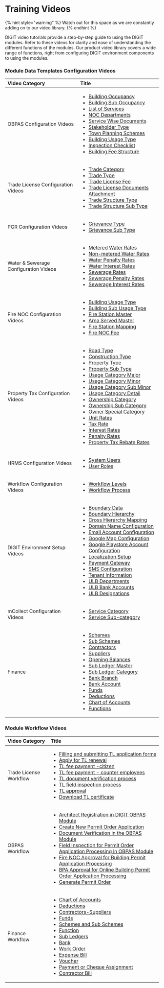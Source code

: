 # Training Videos

{% hint style="warning" %}
Watch out for this space as we are constantly adding on to our video library.
{% endhint %}

DIGIT video tutorials provide a step-by-step guide to using the DIGIT modules. Refer to these videos for clarity and ease of understanding the different functions of the modules. Our product video library covers a wide range of functions, right from configuring DIGIT environment components to using the modules.

### Module Data Templates Configuration Videos

<table>
  <thead>
    <tr>
      <th style="text-align:left"><b>Video Category</b>
      </th>
      <th style="text-align:left"><b>Title</b>
      </th>
    </tr>
  </thead>
  <tbody>
    <tr>
      <td style="text-align:left">OBPAS Configuration Videos</td>
      <td style="text-align:left">
        <ul>
          <li><a href="https://youtu.be/2vmgQf6_3NU">Building Occupancy</a>
          </li>
          <li><a href="https://youtu.be/cgquixYUrfM">Building Sub Occupancy</a>
          </li>
          <li><a href="https://youtu.be/XkpI4kKUAaA">List of Services</a>
          </li>
          <li><a href="https://youtu.be/Xrzc7d7rHZ4">NOC Departments</a>
          </li>
          <li><a href="https://youtu.be/vf7vya3om2k">Service Wise Documents</a>
          </li>
          <li><a href="https://youtu.be/eZI92E3cl3c">Stakeholder Type</a>
          </li>
          <li><a href="https://youtu.be/5zJMTcCp9uU">Town Planning Schemes</a>
          </li>
          <li><a href="https://youtu.be/EfQRS-202Nc">Building Usage Type</a>
          </li>
          <li><a href="https://youtu.be/6AWmf0HjMbA">Inspection Checklist</a>
          </li>
          <li> <a href="https://youtu.be/caOX8p8E7d8">Building Fee Structure</a>
          </li>
        </ul>
      </td>
    </tr>
    <tr>
      <td style="text-align:left">Trade License Configuration Videos</td>
      <td style="text-align:left">
        <ul>
          <li><a href="https://youtu.be/klnYNgSXH4I">Trade Category</a>
          </li>
          <li><a href="https://youtu.be/txWYTpHV6D4">Trade Type</a>
          </li>
          <li><a href="https://youtu.be/R8SAPByrkX0">Trade License Fee</a>
          </li>
          <li><a href="https://youtu.be/HxyRp6K4F7U">Trade License Documents Attachment</a>
          </li>
          <li><a href="https://youtu.be/PvfNRVuLOk0">Trade Structure Type</a>
          </li>
          <li><a href="https://youtu.be/tfcY_0YAd4M">Trade Structure Sub Type</a>
          </li>
        </ul>
      </td>
    </tr>
    <tr>
      <td style="text-align:left">PGR Configuration Videos</td>
      <td style="text-align:left">
        <ul>
          <li><a href="https://youtu.be/7ggAkezdly4">Grievance Type</a>
          </li>
          <li><a href="https://youtu.be/4tFAKJpPmug">Grievance Sub Type</a>
          </li>
        </ul>
      </td>
    </tr>
    <tr>
      <td style="text-align:left">Water &amp; Sewerage Configuration Videos</td>
      <td style="text-align:left">
        <ul>
          <li><a href="https://youtu.be/UlEFRhaEyt0">Metered Water Rates</a>
          </li>
          <li><a href="https://youtu.be/XJdCZiGeKjI">Non-metered Water Rates</a>
          </li>
          <li><a href="https://youtu.be/TovREjIrsMk">Water Penalty Rates</a>
          </li>
          <li><a href="https://youtu.be/vUwhGIKGq_4">Water Interest Rates</a>
          </li>
          <li><a href="https://youtu.be/S7OeCAW3ohk">Sewerage Rates</a>
          </li>
          <li><a href="https://youtu.be/y20kvt33n7E">Sewerage Penalty Rates</a>
          </li>
          <li><a href="https://youtu.be/TWpgk0ChU68">Sewerage Interest Rates</a>
          </li>
        </ul>
      </td>
    </tr>
    <tr>
      <td style="text-align:left">Fire NOC Configuration Videos</td>
      <td style="text-align:left">
        <ul>
          <li><a href="https://youtu.be/jI0G_lx8DSQ">Building Usage Type</a>
          </li>
          <li><a href="https://youtu.be/I7U6_0kQrkY">Building Sub Usage Type</a>
          </li>
          <li><a href="https://youtu.be/WPgGtw3MQtw">Fire Station Master</a>
          </li>
          <li><a href="https://youtu.be/CwPW5Dk4FU0">Area Served Master</a>
          </li>
          <li><a href="https://youtu.be/h1rW-LoN9sg">Fire Station Mapping</a>
          </li>
          <li><a href="https://youtu.be/ftNOcZF2IyU">Fire NOC Fee</a>
          </li>
        </ul>
      </td>
    </tr>
    <tr>
      <td style="text-align:left">Property Tax Configuration Videos</td>
      <td style="text-align:left">
        <p></p>
        <ul>
          <li><a href="https://youtu.be/XLfhJD2X_gY">Road Type</a>
          </li>
          <li><a href="https://youtu.be/fu-0KAKu2Pg">Construction Type</a>
          </li>
          <li><a href="https://youtu.be/AcUFoYqX4D8">Property Type</a>
          </li>
          <li><a href="https://youtu.be/Tm-oqkUVAjA">Property Sub Type</a>
          </li>
          <li><a href="https://youtu.be/mQL4Xp0mRtc">Usage Category Major</a>
          </li>
          <li><a href="https://youtu.be/0z3bPGrTYtw">Usage Category Minor</a>
          </li>
          <li><a href="https://youtu.be/2mYIgbCyrVo">Usage Category Sub Minor</a>
          </li>
          <li><a href="https://youtu.be/Q9RAG1mVNT8">Usage Category Detail</a>
          </li>
          <li><a href="https://youtu.be/T7QdmW9El6A">Ownership Category</a>
          </li>
          <li><a href="https://youtu.be/A0ZnYuhUUnY">Ownership Sub Category</a>
          </li>
          <li><a href="https://youtu.be/0zelFky9MrA">Owner Special Category</a>
          </li>
          <li><a href="https://youtu.be/fopcxByL-h8">Unit Rates</a>
          </li>
          <li><a href="https://youtu.be/uKvCoJsULZw">Tax Rate</a>
          </li>
          <li><a href="https://youtu.be/ifMuRJo4BDg">Interest Rates</a>
          </li>
          <li><a href="https://youtu.be/kex5fVuIgqw">Penalty Rates</a>
          </li>
          <li><a href="https://youtu.be/cqgWmuhI-4M">Property Tax Rebate Rates</a>
          </li>
        </ul>
      </td>
    </tr>
    <tr>
      <td style="text-align:left">HRMS Configuration Videos</td>
      <td style="text-align:left">
        <ul>
          <li><a href="https://youtu.be/CROJMfChrpk">System Users</a>
          </li>
          <li><a href="https://youtu.be/Lh1jvHx6dzM">User Roles</a>
          </li>
        </ul>
      </td>
    </tr>
    <tr>
      <td style="text-align:left">Workflow Configuration Videos</td>
      <td style="text-align:left">
        <ul>
          <li><a href="https://youtu.be/QP5IR7w8wIE">Workflow Levels</a>
          </li>
          <li><a href="https://youtu.be/PaCniA2fC7s">Workflow Process</a>
          </li>
        </ul>
      </td>
    </tr>
    <tr>
      <td style="text-align:left">DIGIT Environment Setup Videos</td>
      <td style="text-align:left">
        <ul>
          <li><a href="https://youtu.be/sHBtwd7eC4s">Boundary Data</a>
          </li>
          <li><a href="https://youtu.be/Ge0uuFRTbs0">Boundary Hierarchy</a>
          </li>
          <li><a href="https://youtu.be/8kwwL-8CjE0">Cross Hierarchy Mapping</a>
          </li>
          <li><a href="https://youtu.be/2Itms5_W9oQ">Domain Name Configuration</a>
          </li>
          <li><a href="https://youtu.be/CtER8s8eUlA">Email Account Configuration</a>
          </li>
          <li><a href="https://youtu.be/Jht956XvZ7s">Google Map Configuration</a>
          </li>
          <li><a href="https://youtu.be/y5naiTXX5Sk">Google Playstore Account Configuration</a>
          </li>
          <li><a href="https://youtu.be/ZrQxEhQfQdU">Localization Setup</a>
          </li>
          <li><a href="https://youtu.be/x5tCc2ITJGo">Payment Gateway</a>
          </li>
          <li><a href="https://youtu.be/YlwwzAmEKrc">SMS Configuration</a>
          </li>
          <li><a href="https://youtu.be/9cHsKdBPtyQ">Tenant Information</a>
          </li>
          <li><a href="https://youtu.be/i1YT72aHOvE">ULB Departments</a>
          </li>
          <li><a href="https://youtu.be/ZQbl_F38MUo">ULB Bank Accounts</a>
          </li>
          <li><a href="https://youtu.be/GF01Hdbo3UU">ULB Designations</a>
          </li>
        </ul>
      </td>
    </tr>
    <tr>
      <td style="text-align:left">mCollect Configuration Videos</td>
      <td style="text-align:left">
        <p></p>
        <ul>
          <li><a href="https://youtu.be/N-exC_4Zz-A">Service Category</a>
          </li>
          <li><a href="https://youtu.be/LsZQWtoeS-M">Service Sub-category</a>
          </li>
        </ul>
      </td>
    </tr>
    <tr>
      <td style="text-align:left">Finance</td>
      <td style="text-align:left">
        <p></p>
        <ul>
          <li><a href="https://youtu.be/9QOeBLrGZAI">Schemes</a>
          </li>
          <li><a href="https://youtu.be/kKIib5kJEr0">Sub Schemes</a>
          </li>
          <li><a href="https://youtu.be/HoPksEjZiWs">Contractors</a>
          </li>
          <li><a href="https://youtu.be/NQXnVEq8e84">Suppliers</a>
          </li>
          <li><a href="https://youtu.be/LbZkTpYbxFA">Opening Balances</a>
          </li>
          <li><a href="https://youtu.be/tmNtOgdL4lE">Sub Ledger Master</a>
          </li>
          <li><a href="https://youtu.be/t6zYzhabjZg">Sub Ledger Category</a>
          </li>
          <li><a href="https://youtu.be/Q6IpDbyrdjw">Bank Branch</a>
          </li>
          <li><a href="https://youtu.be/ueXg-943IdA">Bank Account</a>
          </li>
          <li><a href="https://youtu.be/wwS1W_9yEGU">Funds</a>
          </li>
          <li><a href="https://youtu.be/SlsF21UORn0">Deductions</a>
          </li>
          <li><a href="https://youtu.be/fSMaZydCsmA">Chart of Accounts</a>
          </li>
          <li><a href="https://youtu.be/ljBbzVcEQjU">Functions</a>
          </li>
        </ul>
      </td>
    </tr>
  </tbody>
</table>

### Module Workflow Videos

<table>
  <thead>
    <tr>
      <th style="text-align:left">Video Category</th>
      <th style="text-align:left">Title</th>
    </tr>
  </thead>
  <tbody>
    <tr>
      <td style="text-align:left">Trade License Workflow</td>
      <td style="text-align:left">
        <p></p>
        <ul>
          <li><a href="https://youtu.be/aTJf5GFIQ_M">Filling and submitting TL application forms</a>
          </li>
          <li><a href="https://youtu.be/vVkhrDr9ZAM">Apply for TL renewal</a>
          </li>
          <li><a href="https://youtu.be/lE8qyJSKoqg">TL fee payment -citizen</a>
          </li>
          <li><a href="https://youtu.be/OhLnRYE4e_0">TL fee payment - counter employees</a>
          </li>
          <li><a href="https://youtu.be/Sm4pjAUyHoY">TL document verification process</a>
          </li>
          <li><a href="https://youtu.be/QHjUbe7iOvw">TL field inspection process</a>
          </li>
          <li><a href="https://youtu.be/jRhSkdRQbt8">TL approval</a>
          </li>
          <li><a href="https://youtu.be/F076abqOuow">Download TL certificate</a>
          </li>
        </ul>
      </td>
    </tr>
    <tr>
      <td style="text-align:left">OBPAS Workflow</td>
      <td style="text-align:left">
        <p></p>
        <ul>
          <li><a href="https://youtu.be/UVGa46oBSE0">Architect Registration in DIGIT OBPAS Module</a>
          </li>
          <li><a href="https://youtu.be/cC2GRxu9BYQ">Create New Permit Order Application</a>
          </li>
          <li><a href="https://youtu.be/48gALXQICoY">Document Verification in the OBPAS Module</a>
          </li>
          <li><a href="https://youtu.be/gWcJmsaUUBw">Field Inspection for Permit Order Application Processing in OBPAS Module</a>
          </li>
          <li><a href="https://youtu.be/Ga0ChZ3SWpA">Fire NOC Approval for Building Permit Application Processing</a>
          </li>
          <li><a href="https://youtu.be/PFCYSmfHBAo">BPA Approval for Online Building Permit Order Application Processing</a>
          </li>
          <li><a href="https://youtu.be/eZJpIRrwwOc">Generate Permit Order</a>
          </li>
        </ul>
      </td>
    </tr>
    <tr>
      <td style="text-align:left">Finance Workflow</td>
      <td style="text-align:left">
        <p></p>
        <ul>
          <li><a href="https://youtu.be/ZAVVDHxYt8U">Chart of Accounts</a>
          </li>
          <li><a href="https://youtu.be/VbyohwHvQ2o">Deductions </a>
          </li>
          <li><a href="https://youtu.be/Pk0Uat4wi5s">Contractors-Suppliers </a>
          </li>
          <li><a href="https://youtu.be/x_ol6KurLSA">Funds</a>
          </li>
          <li><a href="https://youtu.be/B430Wcmy6bs">Schemes and Sub Schemes</a>
          </li>
          <li><a href="https://youtu.be/NVaYuTnRBPE">Function</a>
          </li>
          <li><a href="https://youtu.be/iCeEXrpyxjM">Sub Ledgers</a>
          </li>
          <li><a href="https://youtu.be/cNgbQygOJUE">Bank</a>
          </li>
          <li><a href="https://youtu.be/sq4jmKG0kWo">Work Order</a>
          </li>
          <li><a href="https://youtu.be/daJCNKJWS5A">Expense Bill</a>
          </li>
          <li><a href="https://youtu.be/yPRkXHYpIfA">Voucher</a>
          </li>
          <li><a href="https://youtu.be/xwhOhTMYTRc">Payment or Cheque Assignment</a>
          </li>
          <li><a href="https://youtu.be/fWeTz8I9bRs">Contractor Bill</a>
          </li>
        </ul>
      </td>
    </tr>
  </tbody>
</table>

